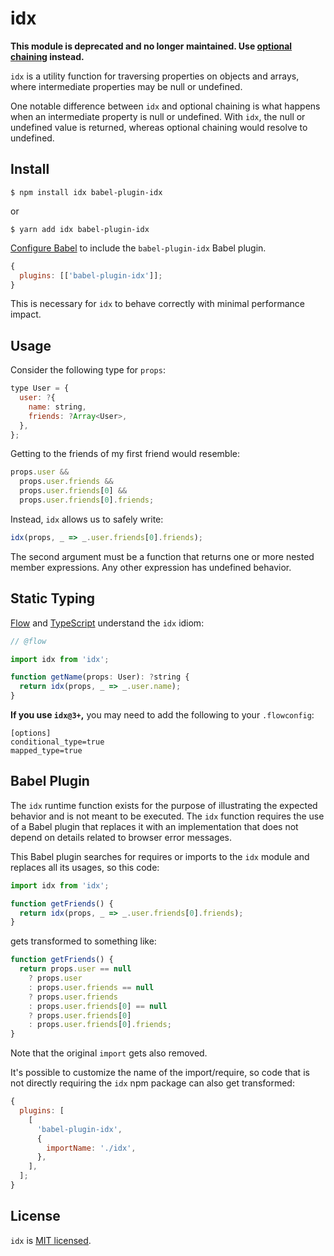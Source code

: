 # idx

**This module is deprecated and no longer maintained. Use [optional chaining](https://developer.mozilla.org/docs/Web/JavaScript/Reference/Operators/Optional_chaining) instead.**

`idx` is a utility function for traversing properties on objects and arrays,
where intermediate properties may be null or undefined.

One notable difference between `idx` and optional chaining is what happens when
an intermediate property is null or undefined. With `idx`, the null or undefined
value is returned, whereas optional chaining would resolve to undefined.

## Install

```shell
$ npm install idx babel-plugin-idx
```

or

```shell
$ yarn add idx babel-plugin-idx
```

[Configure Babel](https://babeljs.io/docs/en/configuration) to include the
`babel-plugin-idx` Babel plugin.

```javascript
{
  plugins: [['babel-plugin-idx']];
}
```

This is necessary for `idx` to behave correctly
with minimal performance impact.

## Usage

Consider the following type for `props`:

```javascript
type User = {
  user: ?{
    name: string,
    friends: ?Array<User>,
  },
};
```

Getting to the friends of my first friend would resemble:

```javascript
props.user &&
  props.user.friends &&
  props.user.friends[0] &&
  props.user.friends[0].friends;
```

Instead, `idx` allows us to safely write:

```javascript
idx(props, _ => _.user.friends[0].friends);
```

The second argument must be a function that returns one or more nested member
expressions. Any other expression has undefined behavior.

## Static Typing

[Flow](https://flow.org/) and [TypeScript](https://www.typescriptlang.org/)
understand the `idx` idiom:

```javascript
// @flow

import idx from 'idx';

function getName(props: User): ?string {
  return idx(props, _ => _.user.name);
}
```

**If you use `idx@3+`,** you may need to add the following to your `.flowconfig`:

```
[options]
conditional_type=true
mapped_type=true
```

## Babel Plugin

The `idx` runtime function exists for the purpose of illustrating the expected
behavior and is not meant to be executed. The `idx` function requires the use of
a Babel plugin that replaces it with an implementation that does not depend on
details related to browser error messages.

This Babel plugin searches for requires or imports to the `idx` module and
replaces all its usages, so this code:

```javascript
import idx from 'idx';

function getFriends() {
  return idx(props, _ => _.user.friends[0].friends);
}
```

gets transformed to something like:

```javascript
function getFriends() {
  return props.user == null
    ? props.user
    : props.user.friends == null
    ? props.user.friends
    : props.user.friends[0] == null
    ? props.user.friends[0]
    : props.user.friends[0].friends;
}
```

Note that the original `import` gets also removed.

It's possible to customize the name of the import/require, so code that is not
directly requiring the `idx` npm package can also get transformed:

```javascript
{
  plugins: [
    [
      'babel-plugin-idx',
      {
        importName: './idx',
      },
    ],
  ];
}
```

## License

`idx` is [MIT licensed](./LICENSE).
